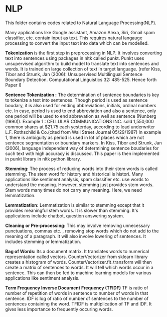 # NLP
This folder contains codes related to Natural Language Processing(NLP).

Many applications like Google assistant, Amazon Alexa, Siri, Gmail spam classifier, etc. contain input as text. This requires natural langauge processing to convert the input text into data which can be modelled.

**Tokenization** is the first step in preprocessing in NLP. It involves converting text into sentences using packages in nltk called punkt. Punkt uses unsupervised algorithm to build model to translate text into sentences and words. It is trained on large collection of text in target language. (refer Kiss, Tibor and Strunk, Jan (2006): Unsupervised Multilingual Sentence Boundary Detection. Computational Linguistics 32: 485-525. Hence forth Paper I)

**Sentence Tokenization :** The determination of sentence boundaries is key to tokenize a text into sentences. Though period is used as sentence boudary, it is also used for ending abbreviations, initials, ordinal numbers etc. In case, period is used to end abbreviation and also a sentence, only one period will be used to end abbrevation as well as sentence (Nunberg (1990)). 
Example 1 : CELLULAR COMMUNICATIONS INC. sold 1,550,000 common shares at $21.75 each yesterday, according to lead underwriter L.F. Rothschild & Co.(cited from Wall Street Journal 05/29/1987)
In example 1, there is ambiguity as period is used in lot of places which are not sentence segmentation or boundary markers. In Kiss, Tibor and Strunk, Jan (2006), language independent way of determining sentence boudaries for such text with high accuracy is discussed. This paper is then implemented in punkt library in nltk python library. 

**Stemming:** The process of reducing words into their stem words is called stemming. The stem word for history and historical is histori. Many applications like sentiment analysis, spam classifier etc. use words to understand the meaning. However, stemming just provides stem words. Stem words many times do not carry any meaning. Here, we need lemmatization.

**Lemmatization:** Lemmatization is similar to stemming except that it provides meaningful stem words. It is slower than stemming. It's applications include chatbot, question answering system.

**Cleaning or Pre-processing:**  This may involve removing unnecessary punctuations, commas etc. , removing stop words which do not add to the meaning of a paragraph. It will also involve lowering of sentences. It includes stemming or lemmatization.

**Bag of Words:** Its a document matrix. It translates words to numerical representation called vectors. CounterVectorizer from sklearn library creates a histogram of words. CounterVectorizer.fit_transform will then create a matrix of sentences to words. It will tell which words occur in a sentence. This can then be fed to machine learning models for various applications like sentiment analysis.

**Term Frequency Inverse Document Frequency (TFIDF)** TF is ratio of number of repetition of words in sentence to number of words in that sentence. IDF is log of ratio of number of sentences to the number of sentences containing the word. TFIDF is multiplication of TF and IDF. It gives less importance to frequently occuring words. 
